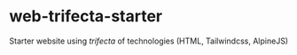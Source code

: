 # web-trifecta-starter
Starter website using _trifecta_ of technologies (HTML, Tailwindcss, AlpineJS)
